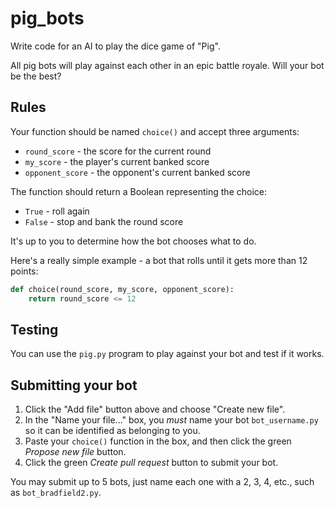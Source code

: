 # pig_bots

Write code for an AI to play the dice game of "Pig".

All pig bots will play against each other in an epic battle royale. Will your bot be the best?

## Rules

Your function should be named `choice()` and accept three arguments:

* `round_score` - the score for the current round
* `my_score` - the player's current banked score
* `opponent_score` - the opponent's current banked score

The function should return a Boolean representing the choice:

* `True` - roll again
* `False` - stop and bank the round score

It's up to you to determine how the bot chooses what to do.

Here's a really simple example - a bot that rolls until it gets more than 12 points:

```python
def choice(round_score, my_score, opponent_score):
    return round_score <= 12
```

## Testing

You can use the `pig.py` program to play against your bot and test if it works.

## Submitting your bot

1. Click the "Add file" button above and choose "Create new file".
2. In the "Name your file..." box, you *must* name your bot `bot_username.py` so it can be identified as belonging to you.
3. Paste your `choice()` function in the box, and then click the green *Propose new file* button.
4. Click the green *Create pull request* button to submit your bot.

You may submit up to 5 bots, just name each one with a 2, 3, 4, etc., such as `bot_bradfield2.py`.
